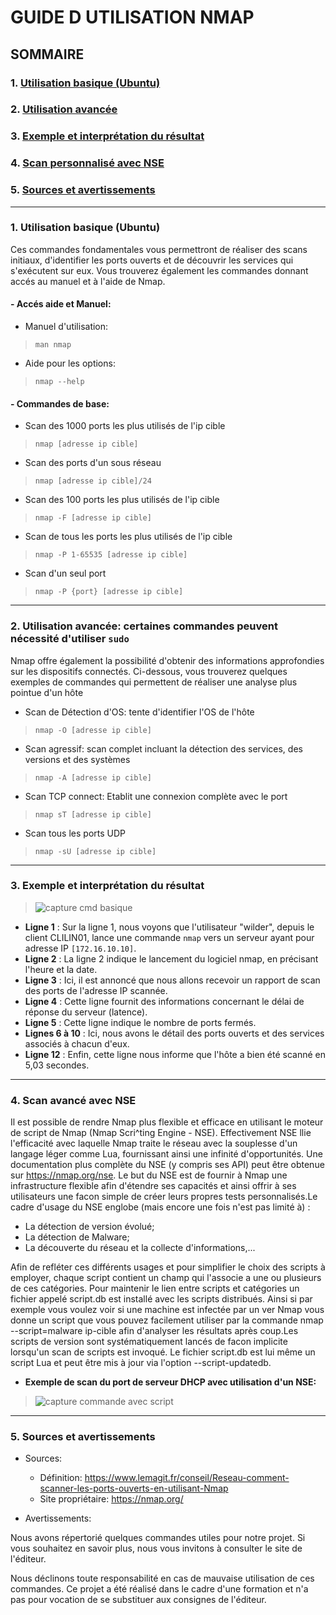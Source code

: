 # **GUIDE D UTILISATION NMAP**

## **SOMMAIRE**

### 1. [Utilisation basique (Ubuntu)](https://github.com/WildCodeSchool/TSSR-2409-P1-G3-Scanner-de-ports/blob/main/USER_GUIDE.md#1-utilisation-basique-ubuntu-1)

### 2. [Utilisation avancée](https://github.com/WildCodeSchool/TSSR-2409-P1-G3-Scanner-de-ports/blob/main/USER_GUIDE.md#2--utilisation-avanc%C3%A9e-certaines-commandes-peuvent-n%C3%A9cessit%C3%A9-dutiliser-sudo)
    
### 3. [Exemple et interprétation du résultat](https://github.com/WildCodeSchool/TSSR-2409-P1-G3-Scanner-de-ports/blob/main/USER_GUIDE.md#3--exemple-et-interpr%C3%A9tation-du-r%C3%A9sultat)

### 4.  [Scan personnalisé avec NSE](https://github.com/WildCodeSchool/TSSR-2409-P1-G3-Scanner-de-ports/blob/main/USER_GUIDE.md#4--scan-avanc%C3%A9-avec-nse)

### 5.  [Sources et avertissements](https://github.com/WildCodeSchool/TSSR-2409-P1-G3-Scanner-de-ports/blob/main/USER_GUIDE.md#5--sources-et-avertissements-1)
    
---

### 1. Utilisation basique (Ubuntu)

Ces commandes fondamentales vous permettront de réaliser des scans initiaux, d'identifier les ports ouverts et de découvrir les services qui s'exécutent sur eux. Vous trouverez également les commandes donnant accés au manuel et à l'aide de Nmap.

#### - Accés aide et Manuel:
  * Manuel d'utilisation:
    
>    ` man nmap `
  * Aide pour les options:
    
>   `nmap --help`

#### - Commandes de base:

* Scan des 1000 ports les plus utilisés de l'ip cible

> `nmap [adresse ip cible]`

* Scan des ports d'un sous réseau

> `nmap [adresse ip cible]/24`

* Scan des 100 ports les plus utilisés de l'ip cible

> `nmap -F [adresse ip cible]`

* Scan de tous les ports les plus utilisés de l'ip cible

> `nmap -P 1-65535 [adresse ip cible]`

* Scan d'un seul port

> `nmap -P {port} [adresse ip cible]`

---

### 2.  Utilisation avancée: certaines commandes peuvent nécessité d'utiliser `sudo`

Nmap offre également la possibilité d'obtenir des informations approfondies sur les dispositifs connectés. Ci-dessous, vous trouverez quelques exemples de commandes qui permettent de réaliser une analyse plus pointue d'un hôte

* Scan de Détection d'OS: tente d'identifier l'OS de l'hôte
  
>`nmap -O [adresse ip cible]`

* Scan agressif: scan complet incluant la détection des services, des versions et des systèmes

> `nmap -A [adresse ip cible]`

* Scan TCP connect: Etablit une connexion complète avec le port

> `nmap sT [adresse ip cible]`

* Scan tous les ports UDP

> `nmap -sU [adresse ip cible]`

---

### 3.  Exemple et interprétation du résultat

> ![capture cmd basique](https://github.com/WildCodeSchool/TSSR-2409-P1-G3-Scanner-de-ports/blob/8a152d6a65d29c57d7f1cd25c362bfda508c19d1/capture/Capture%20d'%C3%A9cran%202024-10-16%20123035.png)

- **Ligne 1** : Sur la ligne 1, nous voyons que l'utilisateur "wilder", depuis le client CLILIN01, lance une commande `nmap` vers un serveur ayant pour adresse IP `[172.16.10.10]`.
- **Ligne 2** : La ligne 2 indique le lancement du logiciel nmap, en précisant l'heure et la date.
- **Ligne 3** : Ici, il est annoncé que nous allons recevoir un rapport de scan des ports de l'adresse IP scannée.
- **Ligne 4** : Cette ligne fournit des informations concernant le délai de réponse du serveur (latence).
- **Ligne 5** : Cette ligne indique le nombre de ports fermés.
- **Lignes 6 à 10** : Ici, nous avons le détail des ports ouverts et des services associés à chacun d'eux.
- **Ligne 12** : Enfin, cette ligne nous informe que l'hôte a bien été scanné en 5,03 secondes.

---

### 4.  Scan avancé avec NSE 

Il est possible de rendre Nmap plus flexible et efficace en utilisant le moteur de script de Nmap (Nmap Scri^ting Engine - NSE). Effectivement NSE llie l'efficacité avec laquelle Nmap traite le réseau avec la souplesse d'un langage léger comme Lua, fournissant ainsi une infinité d'opportunités. Une documentation plus complète du NSE (y compris ses API) peut être obtenue sur https://nmap.org/nse. Le but du NSE est de fournir à Nmap une infrastructure flexible afin d'étendre ses capacités et ainsi offrir à ses utilisateurs une facon simple de créer leurs propres tests personnalisés.Le cadre d'usage du NSE englobe (mais encore une fois n'est pas limité à) :

* La détection de version évolué;
* La détection de Malware;
* La découverte du réseau et la collecte d'informations,...

Afin de refléter ces différents usages et pour simplifier le choix des scripts à employer, chaque script contient un champ qui l'associe a une ou plusieurs de ces catégories. Pour maintenir le lien entre scripts et catégories un fichier appelé script.db est installé avec les scripts distribués. Ainsi si par exemple vous voulez voir si une machine est infectée par un ver Nmap vous donne un script que vous pouvez facilement utiliser par la commande nmap --script=malware ip-cible afin d'analyser les résultats après coup.Les scripts de version sont systématiquement lancés de facon implicite lorsqu'un scan de scripts est invoqué. Le fichier script.db est lui même un script Lua et peut être mis à jour via l'option --script-updatedb.

- **Exemple de scan du port de serveur DHCP avec utilisation d'un NSE:**

> ![capture commande avec script](https://github.com/WildCodeSchool/TSSR-2409-P1-G3-Scanner-de-ports/blob/8e8bda68cd305d254ca48e75d36ac4dda22c7865/capture/scan%20avec%20script.png)
  
---

### 5.  Sources et avertissements

* Sources:
  
  * Définition: https://www.lemagit.fr/conseil/Reseau-comment-scanner-les-ports-ouverts-en-utilisant-Nmap
  * Site propriétaire: https://nmap.org/

* Avertissements:

Nous avons répertorié quelques commandes utiles pour notre projet. Si vous souhaitez en savoir plus, nous vous invitons à consulter le site de l'éditeur.

Nous déclinons toute responsabilité en cas de mauvaise utilisation de ces commandes. Ce projet a été réalisé dans le cadre d'une formation et n'a pas pour vocation de se substituer aux consignes de l'éditeur.



